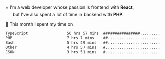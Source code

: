 ⭐ I'm a web developer whose passion is frontend with <b>React</b>,<br/>
&nbsp; &nbsp; &nbsp; but I've also spent a lot of time in backend with <b>PHP</b>.

📅 This month I spent my time on

<!--START_SECTION:waka-->

```txt
TypeScript                 56 hrs 57 mins  ################.........   62.97 %
PHP                        7 hrs 7 mins    ##.......................   07.88 %
Bash                       5 hrs 49 mins   ##.......................   06.44 %
Other                      4 hrs 57 mins   #........................   05.48 %
JSON                       3 hrs 51 mins   #........................   04.27 %
```

<!--END_SECTION:waka-->
